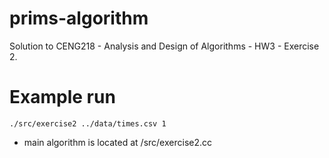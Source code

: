 # prims-algorithm
Solution to CENG218 - Analysis and Design of Algorithms - HW3 - Exercise 2.

# Example run
```shell
./src/exercise2 ../data/times.csv 1
```

- main algorithm is located at /src/exercise2.cc
